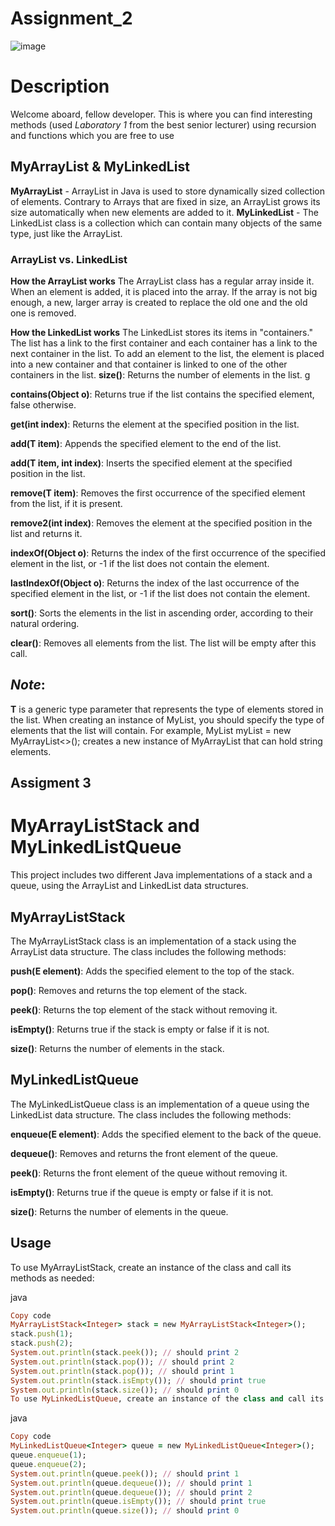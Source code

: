 # Assignment_2
![image](https://user-images.githubusercontent.com/110625229/234843749-605c9e0b-d11b-4691-967c-4c938f7ffe66.png)
# **Description**
Welcome aboard, fellow developer. This is where you can find interesting methods (used *Laboratory 1* from the best senior lecturer) using recursion and functions which you are free to use
## **MyArrayList & MyLinkedList**
__MyArrayList__ - ArrayList in Java is used to store dynamically sized collection of elements. Contrary to Arrays that are fixed in size, an ArrayList grows its size automatically when new elements are added to it.
__MyLinkedList__ - The LinkedList class is a collection which can contain many objects of the same type, just like the ArrayList.
### **ArrayList vs. LinkedList**
__How the ArrayList works__
The ArrayList class has a regular array inside it. When an element is added, it is placed into the array. If the array is not big enough, a new, larger array is created to replace the old one and the old one is removed.

__How the LinkedList works__
The LinkedList stores its items in "containers." The list has a link to the first container and each container has a link to the next container in the list. To add an element to the list, the element is placed into a new container and that container is linked to one of the other containers in the list.
  __size()__: Returns the number of elements in the list. g

__contains(Object o)__: Returns true if the list contains the specified element, false otherwise.

__get(int index)__: Returns the element at the specified position in the list.

__add(T item)__: Appends the specified element to the end of the list.

__add(T item, int index)__: Inserts the specified element at the specified position in the list.

__remove(T item)__: Removes the first occurrence of the specified element from the list, if it is present.

__remove2(int index)__: Removes the element at the specified position in the list and returns it.

__indexOf(Object o)__: Returns the index of the first occurrence of the specified element in the list, or -1 if the list does not contain the element.

__lastIndexOf(Object o)__: Returns the index of the last occurrence of the specified element in the list, or -1 if the list does not contain the element.

__sort()__: Sorts the elements in the list in ascending order, according to their natural ordering.

__clear()__: Removes all elements from the list. The list will be empty after this call.

## *Note*: 
__T__ is a generic type parameter that represents the type of elements stored in the list. When creating an instance of MyList, you should specify the type of elements that the list will contain. For example, MyList<String> myList = new MyArrayList<>(); creates a new instance of MyArrayList that can hold string elements.
## Assigment 3
# MyArrayListStack and MyLinkedListQueue
This project includes two different Java implementations of a stack and a queue, using the ArrayList and LinkedList data structures.

## MyArrayListStack
The MyArrayListStack class is an implementation of a stack using the ArrayList data structure. The class includes the following methods:

__push(E element)__: Adds the specified element to the top of the stack.
  
__pop()__: Removes and returns the top element of the stack.
  
__peek()__: Returns the top element of the stack without removing it.
  
__isEmpty()__: Returns true if the stack is empty or false if it is not.
  
__size()__: Returns the number of elements in the stack.
  
## MyLinkedListQueue
The MyLinkedListQueue class is an implementation of a queue using the LinkedList data structure. The class includes the following methods:

__enqueue(E element)__: Adds the specified element to the back of the queue.
  
__dequeue()__: Removes and returns the front element of the queue.
  
__peek()__: Returns the front element of the queue without removing it.
  
__isEmpty()__: Returns true if the queue is empty or false if it is not.
  
__size()__: Returns the number of elements in the queue.
  
## __Usage__
To use MyArrayListStack, create an instance of the class and call its methods as needed:

java
```ruby
Copy code
MyArrayListStack<Integer> stack = new MyArrayListStack<Integer>();
stack.push(1);
stack.push(2);
System.out.println(stack.peek()); // should print 2
System.out.println(stack.pop()); // should print 2
System.out.println(stack.pop()); // should print 1
System.out.println(stack.isEmpty()); // should print true
System.out.println(stack.size()); // should print 0
To use MyLinkedListQueue, create an instance of the class and call its methods as needed:
```
java
```ruby
Copy code
MyLinkedListQueue<Integer> queue = new MyLinkedListQueue<Integer>();
queue.enqueue(1);
queue.enqueue(2);
System.out.println(queue.peek()); // should print 1
System.out.println(queue.dequeue()); // should print 1
System.out.println(queue.dequeue()); // should print 2
System.out.println(queue.isEmpty()); // should print true
System.out.println(queue.size()); // should print 0
```
